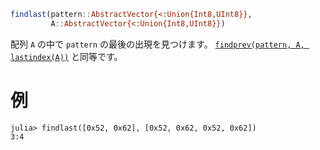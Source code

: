 ```julia
findlast(pattern::AbstractVector{<:Union{Int8,UInt8}},
         A::AbstractVector{<:Union{Int8,UInt8}})
```

配列 `A` の中で `pattern` の最後の出現を見つけます。 [`findprev(pattern, A, lastindex(A))`](@ref) と同等です。

# 例

```jldoctest
julia> findlast([0x52, 0x62], [0x52, 0x62, 0x52, 0x62])
3:4
```
